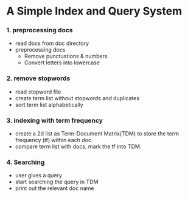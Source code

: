 # A Simple Index and Query System
### 1. preprocessing docs
- read docs from doc directory
- preprocessing docs
    - Remove punctuations & numbers
    - Convert letters into lowercase

### 2. remove stopwords
- read stopword file
- create term list without stopwords and duplicates
- sort term list alphabetically

### 3. indexing with term frequency
- create a 2d list as Term-Document Matrix(TDM) to store the term frequency (tf) within each doc. 
- compare term list with docs, mark the tf into TDM.

### 4. Searching
- user gives a query
- start searching the query in TDM
- print out the relevant doc name 